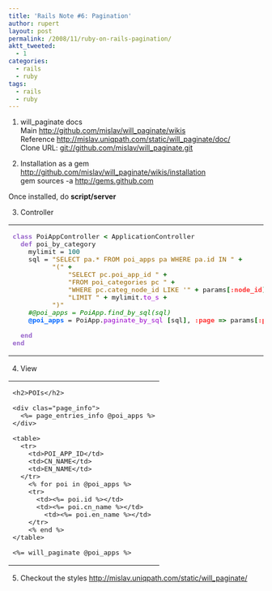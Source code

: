 ```yaml
---
title: 'Rails Note #6: Pagination'
author: rupert
layout: post
permalink: /2008/11/ruby-on-rails-pagination/
aktt_tweeted:
  - 1
categories:
  - rails
  - ruby
tags:
  - rails
  - ruby
---
```

1. will_paginate docs  
Main <http://github.com/mislav/will_paginate/wikis>  
Reference <http://mislav.uniqpath.com/static/will_paginate/doc/>  
Clone URL: [git://github.com/mislav/will_paginate.git][1]

2. Installation as a gem  
<http://github.com/mislav/will_paginate/wikis/installation>  
gem sources -a http://gems.github.com

Once installed, do **script/server** 

3. Controller

<div class="wp_syntax">
  <table>
    <tr>
      <td class="code">
        <pre class="ruby" style="font-family:monospace;"><span style="color:#9966CC; font-weight:bold;">class</span> PoiAppController <span style="color:#006600; font-weight:bold;">&lt;</span> ApplicationController 
  <span style="color:#9966CC; font-weight:bold;">def</span> poi_by_category
	mylimit = <span style="color:#006666;">100</span>
    sql = <span style="color:#996600;">"SELECT pa.* FROM poi_apps pa WHERE pa.id IN "</span> <span style="color:#006600; font-weight:bold;">+</span>
          <span style="color:#996600;">"("</span> <span style="color:#006600; font-weight:bold;">+</span>
			  <span style="color:#996600;">"SELECT pc.poi_app_id "</span> <span style="color:#006600; font-weight:bold;">+</span>
			  <span style="color:#996600;">"FROM poi_categories pc "</span> <span style="color:#006600; font-weight:bold;">+</span>
			  <span style="color:#996600;">"WHERE pc.categ_node_id LIKE '"</span> <span style="color:#006600; font-weight:bold;">+</span> params<span style="color:#006600; font-weight:bold;">&#91;</span><span style="color:#ff3333; font-weight:bold;">:node_id</span><span style="color:#006600; font-weight:bold;">&#93;</span> <span style="color:#006600; font-weight:bold;">+</span> <span style="color:#996600;">"%%'"</span> <span style="color:#006600; font-weight:bold;">+</span>
			  <span style="color:#996600;">"LIMIT "</span> <span style="color:#006600; font-weight:bold;">+</span> mylimit.<span style="color:#9900CC;">to_s</span> <span style="color:#006600; font-weight:bold;">+</span>
          <span style="color:#996600;">")"</span>
    <span style="color:#008000; font-style:italic;">#@poi_apps = PoiApp.find_by_sql(sql)</span>
    <span style="color:#0066ff; font-weight:bold;">@poi_apps</span> = PoiApp.<span style="color:#9900CC;">paginate_by_sql</span> <span style="color:#006600; font-weight:bold;">&#91;</span>sql<span style="color:#006600; font-weight:bold;">&#93;</span>, <span style="color:#ff3333; font-weight:bold;">:page</span> <span style="color:#006600; font-weight:bold;">=&gt;</span> params<span style="color:#006600; font-weight:bold;">&#91;</span><span style="color:#ff3333; font-weight:bold;">:page</span><span style="color:#006600; font-weight:bold;">&#93;</span>, <span style="color:#ff3333; font-weight:bold;">:per_page</span> <span style="color:#006600; font-weight:bold;">=&gt;</span> <span style="color:#006666;">10</span>
&nbsp;
  <span style="color:#9966CC; font-weight:bold;">end</span>
<span style="color:#9966CC; font-weight:bold;">end</span></pre>
      </td>
    </tr>
  </table>
</div>

4. View

<div class="wp_syntax">
  <table>
    <tr>
      <td class="code">
        <pre class="erb" style="font-family:monospace;">&lt;h2&gt;POIs&lt;/h2&gt;
&nbsp;
&lt;div clas="page_info"&gt;
  &lt;%= page_entries_info @poi_apps %&gt;
&lt;/div&gt;
&nbsp;
&lt;table&gt;
  &lt;tr&gt;
    &lt;td&gt;POI_APP_ID&lt;/td&gt;
    &lt;td&gt;CN_NAME&lt;/td&gt;
  	&lt;td&gt;EN_NAME&lt;/td&gt;
  &lt;/tr&gt;
	&lt;% for poi in @poi_apps %&gt;
	&lt;tr&gt;
	  &lt;td&gt;&lt;%= poi.id %&gt;&lt;/td&gt;
	  &lt;td&gt;&lt;%= poi.cn_name %&gt;&lt;/td&gt;
		&lt;td&gt;&lt;%= poi.en_name %&gt;&lt;/td&gt;
	&lt;/tr&gt;
	&lt;% end %&gt;
&lt;/table&gt;
&nbsp;
&lt;%= will_paginate @poi_apps %&gt;</pre>
      </td>
    </tr>
  </table>
</div>

5. Checkout the styles <http://mislav.uniqpath.com/static/will_paginate/>

 [1]: http://mislav.uniqpath.com/static/will_paginate/doc/